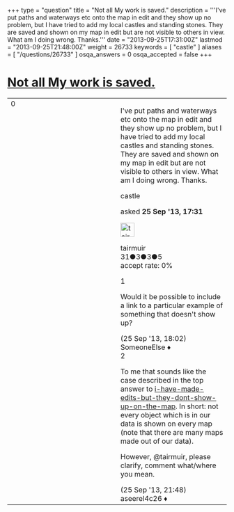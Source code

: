 +++
type = "question"
title = "Not all My work is saved."
description = '''I&#x27;ve put paths and waterways etc onto the map in edit and they show up no problem, but I have tried to add my local castles and standing stones. They are saved and shown on my map in edit but are not visible to others in view. What am I doing wrong. Thanks.'''
date = "2013-09-25T17:31:00Z"
lastmod = "2013-09-25T21:48:00Z"
weight = 26733
keywords = [ "castle" ]
aliases = [ "/questions/26733" ]
osqa_answers = 0
osqa_accepted = false
+++

<div class="headNormal">

# [Not all My work is saved.](/questions/26733/not-all-my-work-is-saved)

</div>

<div id="main-body">

<div id="askform">

<table id="question-table" style="width:100%;">
<colgroup>
<col style="width: 50%" />
<col style="width: 50%" />
</colgroup>
<tbody>
<tr>
<td style="width: 30px; vertical-align: top"><div class="vote-buttons">
<span id="post-26733-upvote" class="ajax-command post-vote up" rel="nofollow" title="I like this post (click again to cancel)"> </span>
<div id="post-26733-score" class="post-score" title="current number of votes">
0
</div>
<span id="post-26733-downvote" class="ajax-command post-vote down" rel="nofollow" title="I dont like this post (click again to cancel)"> </span> <span id="favorite-mark" class="ajax-command favorite-mark" rel="nofollow" title="mark/unmark this question as favorite (click again to cancel)"> </span>
<div id="favorite-count" class="favorite-count">
&#10;</div>
</div></td>
<td><div id="item-right">
<div class="question-body">
<p>I've put paths and waterways etc onto the map in edit and they show up no problem, but I have tried to add my local castles and standing stones. They are saved and shown on my map in edit but are not visible to others in view. What am I doing wrong. Thanks.</p>
</div>
<div id="question-tags" class="tags-container tags">
<span class="post-tag tag-link-castle" rel="tag" title="see questions tagged &#39;castle&#39;">castle</span>
</div>
<div id="question-controls" class="post-controls">
&#10;</div>
<div class="post-update-info-container">
<div class="post-update-info post-update-info-user">
<p>asked <strong>25 Sep '13, 17:31</strong></p>
<img src="https://secure.gravatar.com/avatar/507c146dd8f58a8494fe74be567fe39b?s=32&amp;d=identicon&amp;r=g" class="gravatar" width="32" height="32" alt="tairmuir&#39;s gravatar image" />
<p><span>tairmuir</span><br />
<span class="score" title="31 reputation points">31</span><span title="3 badges"><span class="badge1">●</span><span class="badgecount">3</span></span><span title="3 badges"><span class="silver">●</span><span class="badgecount">3</span></span><span title="5 badges"><span class="bronze">●</span><span class="badgecount">5</span></span><br />
<span class="accept_rate" title="Rate of the user&#39;s accepted answers">accept rate:</span> <span title="tairmuir has no accepted answers">0%</span></p>
</div>
</div>
<div id="comments-container-26733" class="comments-container">
<span id="26735"></span>
<div id="comment-26735" class="comment">
<div id="post-26735-score" class="comment-score">
1
</div>
<div class="comment-text">
<p>Would it be possible to include a link to a particular example of something that doesn't show up?</p>
</div>
<div id="comment-26735-info" class="comment-info">
<span class="comment-age">(25 Sep '13, 18:02)</span> <span class="comment-user userinfo">SomeoneElse ♦</span>
</div>
</div>
<span id="26737"></span>
<div id="comment-26737" class="comment">
<div id="post-26737-score" class="comment-score">
2
</div>
<div class="comment-text">
<p>To me that sounds like the case described in the top answer to <a href="/questions/102/">i-have-made-edits-but-they-dont-show-up-on-the-map</a>. In short: not every object which is in our data is shown on every map (note that there are many maps made out of our data).</p>
<p>However, <span></span><span>@tairmuir</span>, please clarify, comment what/where you mean.</p>
</div>
<div id="comment-26737-info" class="comment-info">
<span class="comment-age">(25 Sep '13, 21:48)</span> <span class="comment-user userinfo">aseerel4c26 ♦</span>
</div>
</div>
</div>
<div id="comment-tools-26733" class="comment-tools">
&#10;</div>
<div class="clear">
&#10;</div>
<div id="comment-26733-form-container" class="comment-form-container">
&#10;</div>
<div class="clear">
&#10;</div>
</div></td>
</tr>
</tbody>
</table>

</div>

</div>

